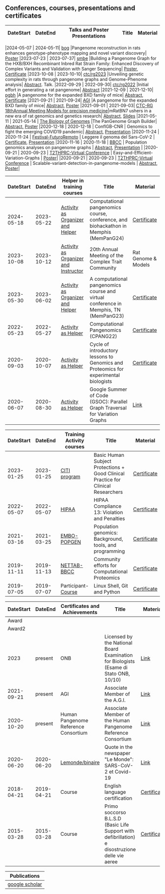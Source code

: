 ## **Conferences, courses, presentations and certificates**

|DateStart| DateEnd| Talks and Poster Presentations |Title |  Material 
|---------|--------| ---------- |---------- |--------

|2024-05-07 | 2024-05-11| [bog](https://meetings.cshl.edu/meetings.aspx?meet=GENOME&year=24) |Pangenome reconstruction in rats enhances
genotype-phenotype mapping and novel variant discovery| [Poster](https://github.com/Flavia95/cv/blob/master/pos/BOG__ghrvillani.pdf)
|2023-07-23 | 2023-07-37| [smbe](https://www.smbe2023.org/) |Building a Pangenome Graph for the HXB/BXH Recombinant Inbred Rat Strain Family: Enhanced Discovery of Complex Variants and Validation with Sanger Sequencing| [Poster](https://github.com/Flavia95/cv/blob/master/pos/SMBE_BuildingaPangenomeGraphfortheHXB_BXHRecombinantInbredRatStrainFamily.pdf), [Certificate](https://github.com/Flavia95/cv/blob/master/cert/SMBE2023_Certificate_of_Attendance.pdf)
|2023-10-08 | 2023-10-10| [ctc/rg2023](https://complextrait.org/meetings/ctc-rg2023/) |Unveiling genetic complexity in rats through pangenome graphs and Genome-Phenome analysis| [Abstract](https://github.com/Flavia95/cv/blob/master/abs/2023_CTC.md). Talk.
|2022-09-29 | 2022-09-30| [ctc/rg2022](https://complextrait.org/meetings/ctc-rg2022/resources/CTC-RG2022Program.pdf) |Initial effort in generating a rat pangenome| [Abstract](abs/ctc/ctc_rg2022.md)
|2021-12-09 | 2021-12-10| [pgbh](https://pgbh2021.pangenome.eu/) |A pangenome for the expanded BXD family of mice| [Abstract,](abs/pgbh2021.md) [Certificate](cert/pgbh2021-certificate-VILLANI-FLAVIA.pdf)
|2021-09-21 | 2021-09-24| [AGI](https://agi2021.centercongressi.com/home.php) |A pangenome for the expanded BXD family of mice| [Abstract,](abs/Abstract_AGI2021_VILLANI_FLAVIA.pdf) [Poster](pos/AGI_2021_poster.pdf)
|2021-09-01 | 2021-09-03| [CTC-RG 18thAnnual Meeting Models for precision medicine](https://www.complextrait.org/ctc2021/)|mRatBN7 ushers in a new era of rat genomics and genetics research| [Abstract,](abs/ctc2021.md) [Slides](https://chen42.github.io/slides/ctc_rg_2021.html)
|2021-05-11 | 2021-05-14 | [The Biology of Genomes](https://meetings.cshl.edu/meetings.aspx?meet=GENOME&year=21) |The PanGenome Graph Builder| [Abstract,](abs/BiologyofGenomes2021.md) [Poster](pos/BoG2021_ThePanGenomeGraphBuilder_Poster_AndreaGuarracino.pdf)
|2020-12-18 | 2020-12-18 | ConfIGB-CNR | Genomics to fight the emerging COVID19 pandemic| [Abstract](abs/Damaggio20ConfDipCNR_ENG.md), [Presentation](https://docs.google.com/presentation/d/1LKwtL63WdeaU2lSAjHZcOJ2Bhr6i5KA4-vtxHuCeXyE/edit#slide=id.gb1b49a806f_0_255)
|2020-11-24 | 2020-11-24 | [Festival-FuturoRemoto](https://www.futuroremoto2020.it/) | Leggere il genoma del Sars-CoV-2 | [Certificate](cert/FR_Attestato.pdf), [Presentation](https://docs.google.com/presentation/d/13An-KjjxEKIOb6kpvwyJZ557A03Y6uIX3LRrwPf_6-0/edit?usp=sharing)
|2020-11-16 | 2020-11-18 | [BBCC](https://www.bbcc-meetings.it/program/) | Population genomics analyses on pangenome graphs  | [Abstract](abs/BBCC.md), [Presentation](https://f1000research.com/slides/9-1338) |
|2020-09-21 | 2020-09-23 | [T2THPRC-Virtual Conference](https://www.t2t-hprc-2020conference.com/login/?redirect_to=https%3A%2F%2Fwww.t2t-hprc-2020conference.com%2F) | Easy-and-Efficient-Variation-Graphs | [Poster](pos/Adam-Novak-Adam-M.-Novak-Easy-and-Efficient-Variation-Graphs-compressed-1.png)|
|2020-09-21 | 2020-09-23 | [T2THPRC-Virtual Conference](https://www.t2t-hprc-2020conference.com/login/?redirect_to=https%3A%2F%2Fwww.t2t-hprc-2020conference.com%2F) | Scalable-variant-detection-in-pangenome-models | [Abstract](abs/Scalable-variant-detection-in-pangenome-models.md), [Poster](pos/Scalablevariantdetectioninpangenomemodels.png)|

|DateStart| DateEnd| Helper in training courses |Title |  Material 
|---------|--------| ---------- |---------- |--------
|2024-05-18 | 2023-05-22| [Activity as Organizer and Helper](https://pangenome.github.io/MemPanG24/#_practical_course_workshop_instructors) |Computational pangenomics course, conference, and biohackathon in Memphis (MemPanG24)| [Certificate]()
|2023-10-08 | 2023-10-12| [Activity as Organizer and Instructor](https://complextrait.org/meetings/ctc-rg2023/) |20th Annual Meeting of the Complex Trait Community | Rat Genome & Models| [Certificate]()
|2023-05-30 | 2023-06-02| [Activity as Organizer and Helper](https://pangenome.github.io/MemPanG23/#_about_the_practical_course) |A computational pangenomics course and virtual conference in Memphis, TN (MemPanG23)| [Certificate](https://github.com/Flavia95/cv/blob/master/cert/Certificate_Flavia.pdf)
|2022-05-23 | 2022-05-27| [Activity as Helper](https://gtpb.github.io/CPANG22/) |Computational Pangenomics (CPANG22)| [Certificate](cert/cpang.jpg)
|2020-09-03| 2020-10-07| [Activity as Helper](http://puglia.ordinebiologi.it/wp-content/uploads/2020/09/Ciclo-di-lezioni-di-introduzione-alla-Genomica-e-Proteomica-per-biologi-sperimentali.pdf) | Cycle of introductory lessons to Genomics and Proteomics for experimental biologists | [Certificate](cert/certificate_bioinf.pdf) |
|2020-06-07| 2020-08-30| [Activity as Helper](https://summerofcode.withgoogle.com/) | Google Summer of Code (GSOC): Parallel Graph Traversal for Variation Graphs | [Link](https://gsocgraph.blogspot.com/2020/08/final-week-recap-of-my-gsoc-experience.html) |

|DateStart| DateEnd| Training Activity courses |Title |  Material 
|---------|--------| ---------- |---------- |--------
|2023-01-25 | 2023-01-25| [CITI program](https://www.citiprogram.org) |Basic Human Subject Protections + Good Clinical Practice for Clinical Researchers | [Certificate]()
|2022-05-07 | 2022-05-07| [HIPAA](https://www.cdc.gov/phlp/publications/topic/hipaa.html) |HIPAA Compliance 13: Violation and Penalties| [Certificate](cert/pgbh2021-certificate-VILLANI-FLAVIA.pdf)
|2021-03-16 | 2021-03-25 | [EMBO-POPGEN](https://meetings.embo.org/event/20-populationgenomics) | Population genomics: Background, tools, and programming | [Certificate](cert/certificate2_0142.pdf) |
|2019-11-11 | 2019-11-13 | [NETTAB-BBCC](http://www.igst.it/nettab/2019/) | Community efforts for Computational Proteomics | [Certificate](cert/Certificate-NETTAB-BBCC2019-Villani.pdf) |
|2019-07-05 | 2019-07-07 | Participant- [Course](https://tinyurl.com/4qzgcsw7)| Linux Shell, Git and Python | [Certificate](cert/certificate-attendance_SWCNaples_Villani.pdf)|

|DateStart| DateEnd| Certificates and Achievements|Title |  Material 
|---------|--------| ---------- |---------- |--------
|Award|
|Award2|
|2023| present| ONB | Licensed by the National Board Examination for Biologists (Esame di Stato ONB, 10/10) | [Link](https://github.com/Flavia95/cv/blob/master/cert/villani.pdf)|
|2021-09-21| present| AGI | Associate Member of the A.G.I. | [Link](https://www.associazionegeneticaitaliana.it/user/flavia+villani/)|
|2020-10-20| present| Human Pangenome Reference Consortium | Associate Member of the Human Pangenome Reference Consortium | [Link](https://humanpangenome.org/about-us/associate-members/)|
|2020-06-20| 2020-06-20| [Lemonde/binaire](https://www.lemonde.fr/blog/binaire/) | Quote in the newspaper "Le Monde": SARS-CoV-2 et Covid-19 | [Link](https://www.lemonde.fr/blog/binaire/2020/05/06/sars-cov-2-et-covid-19-on-va-jouer-sur-les-mots/)|
|2018-04-21 | 2019-04-21 | Course | English language certification | [Certificate](cert/engcert.png)|
|2015-03-28 | 2015-03-28 | Course | Primo soccorso B.L.S.D (Basic Life Support with defibrillation) e disostruzione delle vie aeree | [Certificate](cert/BLSD.jpeg)|

|Publications|
|--------- 
|[google scholar](https://scholar.google.com/citations?user=CrklVWcAAAAJ&hl=en)|
